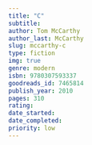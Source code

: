 ```yaml
---
title: "C"
subtitle: 
author: Tom McCarthy
author_last: McCarthy
slug: mccarthy-c
type: fiction
img: true
genre: modern
isbn: 9780307593337
goodreads_id: 7465814
publish_year: 2010
pages: 310
rating: 
date_started:
date_completed:
priority: low
---
```

